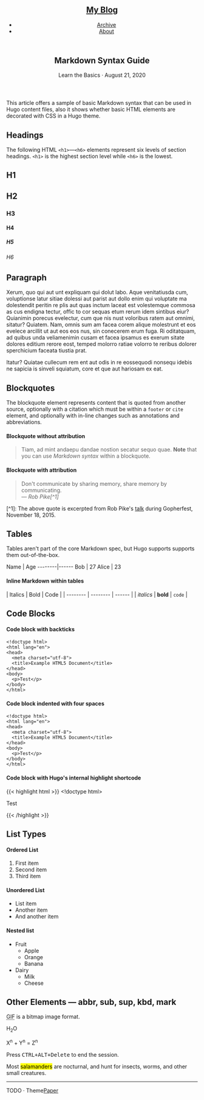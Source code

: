 <!DOCTYPE html>
<html lang="en">
<head>
<meta charset="utf-8"/>
<meta http-equiv="X-UA-Compatible" content="IE=edge"/>
<meta name="viewport" content="width=device-width, initial-scale=1, shrink-to-fit=no"/>
<title>My Blog</title>

<link href="/assets/style.css" rel="stylesheet"/>

</head>
<body class="single">
<header class="header">
<nav class="nav">

<h1 class="logo"><a href="/">My Blog</a></h1>

<ul class="menu">
<li><a href="/blog/archive">Archive</a></li>
<li><a href="/about">About</a></li>
</ul>

</nav>
</header>
<main class="main">
<article class="post-single">
<header class="post-header">
<h1 class="post-title">Markdown Syntax Guide</h1>
<div class="post-meta">Learn the Basics&nbsp;·&nbsp;August 21, 2020</div>
</header>
<div class="post-content">
<p>This article offers a sample of basic Markdown syntax that can be used in Hugo content files, also it shows whether basic HTML elements are decorated with CSS in a Hugo theme.</p>
<!--more-->
<h2>Headings</h2>
<p>The following HTML <code>&lt;h1&gt;</code>—<code>&lt;h6&gt;</code> elements represent six levels of section headings. <code>&lt;h1&gt;</code> is the highest section level while <code>&lt;h6&gt;</code> is the lowest.</p>
<h1>H1</h1>
<h2>H2</h2>
<h3>H3</h3>
<h4>H4</h4>
<h5>H5</h5>
<h6>H6</h6>
<h2>Paragraph</h2>
<p>Xerum, quo qui aut unt expliquam qui dolut labo. Aque venitatiusda cum, voluptionse latur sitiae dolessi aut parist aut dollo enim qui voluptate ma dolestendit peritin re plis aut quas inctum laceat est volestemque commosa as cus endigna tectur, offic to cor sequas etum rerum idem sintibus eiur? Quianimin porecus evelectur, cum que nis nust voloribus ratem aut omnimi, sitatur? Quiatem. Nam, omnis sum am facea corem alique molestrunt et eos evelece arcillit ut aut eos eos nus, sin conecerem erum fuga. Ri oditatquam, ad quibus unda veliamenimin cusam et facea ipsamus es exerum sitate dolores editium rerore eost, temped molorro ratiae volorro te reribus dolorer sperchicium faceata tiustia prat.</p>
<p>Itatur? Quiatae cullecum rem ent aut odis in re eossequodi nonsequ idebis ne sapicia is sinveli squiatum, core et que aut hariosam ex eat.</p>
<h2>Blockquotes</h2>
<p>The blockquote element represents content that is quoted from another source, optionally with a citation which must be within a <code>footer</code> or <code>cite</code> element, and optionally with in-line changes such as annotations and abbreviations.</p>
<h4>Blockquote without attribution</h4>
<blockquote>
<p>Tiam, ad mint andaepu dandae nostion secatur sequo quae.
<strong>Note</strong> that you can use <em>Markdown syntax</em> within a blockquote.</p>
</blockquote>
<h4>Blockquote with attribution</h4>
<blockquote>
<p>Don't communicate by sharing memory, share memory by communicating.<br>
— <cite>Rob Pike[^1]</cite></p>
</blockquote>
<p>[^1]: The above quote is excerpted from Rob Pike's <a href="https://www.youtube.com/watch?v=PAAkCSZUG1c">talk</a> during Gopherfest, November 18, 2015.</p>
<h2>Tables</h2>
<p>Tables aren't part of the core Markdown spec, but Hugo supports supports them out-of-the-box.</p>
<p>Name | Age
--------|------
Bob | 27
Alice | 23</p>
<h4>Inline Markdown within tables</h4>
<p>| Italics   | Bold     | Code   |
| --------  | -------- | ------ |
| <em>italics</em> | <strong>bold</strong> | <code>code</code> |</p>
<h2>Code Blocks</h2>
<h4>Code block with backticks</h4>
<pre><code class="language-html">&lt;!doctype html&gt;
&lt;html lang=&quot;en&quot;&gt;
&lt;head&gt;
  &lt;meta charset=&quot;utf-8&quot;&gt;
  &lt;title&gt;Example HTML5 Document&lt;/title&gt;
&lt;/head&gt;
&lt;body&gt;
  &lt;p&gt;Test&lt;/p&gt;
&lt;/body&gt;
&lt;/html&gt;
</code></pre>
<h4>Code block indented with four spaces</h4>
<pre><code>&lt;!doctype html&gt;
&lt;html lang=&quot;en&quot;&gt;
&lt;head&gt;
  &lt;meta charset=&quot;utf-8&quot;&gt;
  &lt;title&gt;Example HTML5 Document&lt;/title&gt;
&lt;/head&gt;
&lt;body&gt;
  &lt;p&gt;Test&lt;/p&gt;
&lt;/body&gt;
&lt;/html&gt;
</code></pre>
<h4>Code block with Hugo's internal highlight shortcode</h4>
<p>{{&lt; highlight html &gt;}}
&lt;!doctype html&gt;</p>
<html lang="en">
<head>
  <meta charset="utf-8">
  <title>Example HTML5 Document</title>
</head>
<body>
  <p>Test</p>
</body>
</html>
{{< /highlight >}}
<h2>List Types</h2>
<h4>Ordered List</h4>
<ol>
<li>First item</li>
<li>Second item</li>
<li>Third item</li>
</ol>
<h4>Unordered List</h4>
<ul>
<li>List item</li>
<li>Another item</li>
<li>And another item</li>
</ul>
<h4>Nested list</h4>
<ul>
<li>Fruit
<ul>
<li>Apple</li>
<li>Orange</li>
<li>Banana</li>
</ul>
</li>
<li>Dairy
<ul>
<li>Milk</li>
<li>Cheese</li>
</ul>
</li>
</ul>
<h2>Other Elements — abbr, sub, sup, kbd, mark</h2>
<p><abbr title="Graphics Interchange Format">GIF</abbr> is a bitmap image format.</p>
<p>H<sub>2</sub>O</p>
<p>X<sup>n</sup> + Y<sup>n</sup> = Z<sup>n</sup></p>
<p>Press <kbd><kbd>CTRL</kbd>+<kbd>ALT</kbd>+<kbd>Delete</kbd></kbd> to end the session.</p>
<p>Most <mark>salamanders</mark> are nocturnal, and hunt for insects, worms, and other small creatures.</p>

<hr/></div>

  
</article>
</main>
<footer class="footer">
<span>TODO</span>
<span>&middot;</span>
<span>Theme️<a href="https://github.com/nanxiaobei/hugo-paper" rel="noopener" target="_blank">Paper</a></span>
</footer>
</body>
</html>
